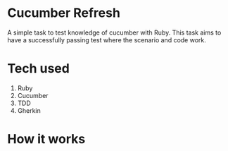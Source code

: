 # Cucumber Refresh

A simple task to test knowledge of cucumber with Ruby. This task aims to have a successfully passing test where the scenario and code work.

# Tech used
1. Ruby
2. Cucumber
3. TDD
4. Gherkin

# How it works
